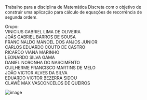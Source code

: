 Trabalho para a disciplina de Matemática Discreta com o objetivo de construir uma aplicação para cálculo de equações de recorrência de segunda ordem.

Grupo:<br />
VINICIUS GABRIEL LIMA DE OLIVEIRA<br />
JOÁS GABRIEL BARROS DE SOUSA<br />
FRANCINALDO MANOEL DOS ANJOS JUNIOR<br />
CARLOS EDUARDO COUTO DE CASTRO<br />
RICARDO VIANA MARINHO<br />
LEONARDO SILVA GAMA<br />
DANIEL NORONHA DO NASCIMENTO<br />
GUILHERME FRANCISCO MARTINS DE MELO<br />
JOÃO VICTOR ALVES DA SILVA<br />
EDUARDO VICTOR BEZERRA SIDOU<br />
CLAWÊ MAX VASCONCELOS DE QUEIROS<br />

![image](https://github.com/user-attachments/assets/5035c6d6-b927-40fa-970c-6c1542126dfe)

